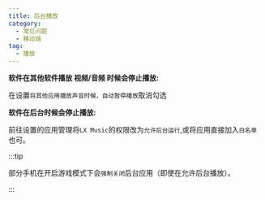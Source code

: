 ```yaml
---
title: 后台播放
category:
  - 常见问题
  - 移动端
tag:
  - 播放
---
```


**软件在其他软件播放 视频/音频 时候会停止播放:**

在设置`将其他应用播放声音时候，自动暂停播放`取消勾选

**软件在后台时候会停止播放:**

前往设置的应用管理将`LX Music`的权限改为`允许后台运行`,或将应用直接加入`白名单`也可。

:::tip

部分手机在开启游戏模式下会`强制关闭`后台应用（即使在允许后台播放）。

:::
